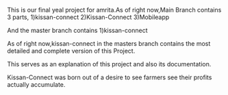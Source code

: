 This is our final yeal project for amrita.As of right now,Main Branch contains 3 parts,
1)kissan-connect
2)Kissan-Connect
3)Mobileapp

And the master branch contains 
1)kissan-connect

As of right now,kissan-connect in the masters branch contains the most detailed and complete version of this Project.

This serves as an explanation of this project and also its documentation.



Kissan-Connect was born out of a desire to see farmers see their profits actually accumulate.